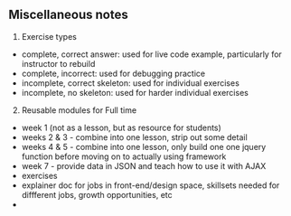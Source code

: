 ## Miscellaneous notes

1. Exercise types

- complete, correct answer: used for live code example, particularly for instructor to rebuild
- complete, incorrect: used for debugging practice
- incomplete, correct skeleton: used for individual exercises
- incomplete, no skeleton: used for harder individual exercises

2. Reusable modules for Full time

- week 1 (not as a lesson, but as resource for students)
- weeks 2 & 3 - combine into one lesson, strip out some detail
- weeks 4 & 5 - combine into one lesson, only build one one jquery function before moving
on to actually using framework
- week 7 - provide data in JSON and teach how to use it with AJAX
- exercises
- explainer doc for jobs in front-end/design space, skillsets needed for diffferent jobs, growth opportunities, etc
- 

